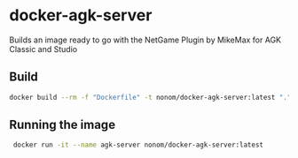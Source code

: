 # docker-agk-server

Builds an image ready to go with the NetGame Plugin by MikeMax for AGK Classic and Studio

## Build

```bash
docker build --rm -f "Dockerfile" -t nonom/docker-agk-server:latest "."
```

## Running the image

```bash
 docker run -it --name agk-server nonom/docker-agk-server:latest
```
